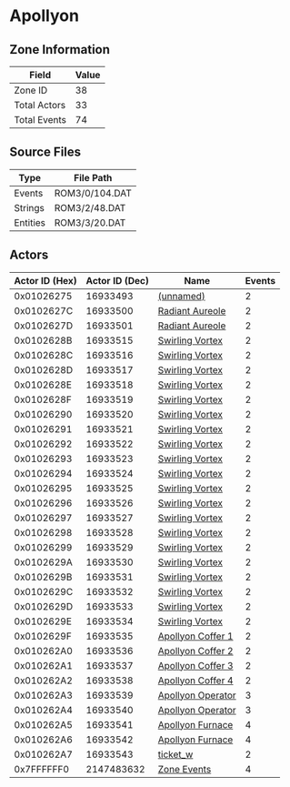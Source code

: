 # Apollyon

## Zone Information

| Field        |   Value |
|--------------|---------|
| Zone ID      |      38 |
| Total Actors |      33 |
| Total Events |      74 |

## Source Files

| Type     | File Path      |
|----------|----------------|
| Events   | ROM3/0/104.DAT |
| Strings  | ROM3/2/48.DAT  |
| Entities | ROM3/3/20.DAT  |

## Actors

| Actor ID (Hex)   |   Actor ID (Dec) | Name                                                         |   Events |
|------------------|------------------|--------------------------------------------------------------|----------|
| 0x01026275       |         16933493 | [(unnamed)](./16933493/)                                     |        2 |
| 0x0102627C       |         16933500 | [Radiant Aureole](./16933500%20-%20Radiant%20Aureole/)       |        2 |
| 0x0102627D       |         16933501 | [Radiant Aureole](./16933501%20-%20Radiant%20Aureole/)       |        2 |
| 0x0102628B       |         16933515 | [Swirling Vortex](./16933515%20-%20Swirling%20Vortex/)       |        2 |
| 0x0102628C       |         16933516 | [Swirling Vortex](./16933516%20-%20Swirling%20Vortex/)       |        2 |
| 0x0102628D       |         16933517 | [Swirling Vortex](./16933517%20-%20Swirling%20Vortex/)       |        2 |
| 0x0102628E       |         16933518 | [Swirling Vortex](./16933518%20-%20Swirling%20Vortex/)       |        2 |
| 0x0102628F       |         16933519 | [Swirling Vortex](./16933519%20-%20Swirling%20Vortex/)       |        2 |
| 0x01026290       |         16933520 | [Swirling Vortex](./16933520%20-%20Swirling%20Vortex/)       |        2 |
| 0x01026291       |         16933521 | [Swirling Vortex](./16933521%20-%20Swirling%20Vortex/)       |        2 |
| 0x01026292       |         16933522 | [Swirling Vortex](./16933522%20-%20Swirling%20Vortex/)       |        2 |
| 0x01026293       |         16933523 | [Swirling Vortex](./16933523%20-%20Swirling%20Vortex/)       |        2 |
| 0x01026294       |         16933524 | [Swirling Vortex](./16933524%20-%20Swirling%20Vortex/)       |        2 |
| 0x01026295       |         16933525 | [Swirling Vortex](./16933525%20-%20Swirling%20Vortex/)       |        2 |
| 0x01026296       |         16933526 | [Swirling Vortex](./16933526%20-%20Swirling%20Vortex/)       |        2 |
| 0x01026297       |         16933527 | [Swirling Vortex](./16933527%20-%20Swirling%20Vortex/)       |        2 |
| 0x01026298       |         16933528 | [Swirling Vortex](./16933528%20-%20Swirling%20Vortex/)       |        2 |
| 0x01026299       |         16933529 | [Swirling Vortex](./16933529%20-%20Swirling%20Vortex/)       |        2 |
| 0x0102629A       |         16933530 | [Swirling Vortex](./16933530%20-%20Swirling%20Vortex/)       |        2 |
| 0x0102629B       |         16933531 | [Swirling Vortex](./16933531%20-%20Swirling%20Vortex/)       |        2 |
| 0x0102629C       |         16933532 | [Swirling Vortex](./16933532%20-%20Swirling%20Vortex/)       |        2 |
| 0x0102629D       |         16933533 | [Swirling Vortex](./16933533%20-%20Swirling%20Vortex/)       |        2 |
| 0x0102629E       |         16933534 | [Swirling Vortex](./16933534%20-%20Swirling%20Vortex/)       |        2 |
| 0x0102629F       |         16933535 | [Apollyon Coffer 1](./16933535%20-%20Apollyon%20Coffer%201/) |        2 |
| 0x010262A0       |         16933536 | [Apollyon Coffer 2](./16933536%20-%20Apollyon%20Coffer%202/) |        2 |
| 0x010262A1       |         16933537 | [Apollyon Coffer 3](./16933537%20-%20Apollyon%20Coffer%203/) |        2 |
| 0x010262A2       |         16933538 | [Apollyon Coffer 4](./16933538%20-%20Apollyon%20Coffer%204/) |        2 |
| 0x010262A3       |         16933539 | [Apollyon Operator](./16933539%20-%20Apollyon%20Operator/)   |        3 |
| 0x010262A4       |         16933540 | [Apollyon Operator](./16933540%20-%20Apollyon%20Operator/)   |        3 |
| 0x010262A5       |         16933541 | [Apollyon Furnace](./16933541%20-%20Apollyon%20Furnace/)     |        4 |
| 0x010262A6       |         16933542 | [Apollyon Furnace](./16933542%20-%20Apollyon%20Furnace/)     |        4 |
| 0x010262A7       |         16933543 | [ticket_w](./16933543%20-%20ticket_w/)                       |        2 |
| 0x7FFFFFF0       |       2147483632 | [Zone Events](./Zone%20Events/)                              |        4 |